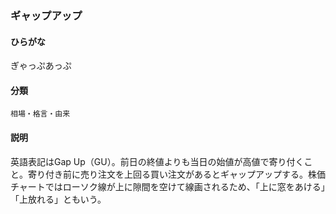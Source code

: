 <div style="display:none;">

## [あ行](securities-terms?id=あ行)
## [か行](securities-terms?id=か行)

</div>

### ギャップアップ

#### ひらがな

ぎゃっぷあっぷ

#### 分類

`相場・格言・由来`

#### 説明

英語表記はGap Up（GU）。前日の終値よりも当日の始値が高値で寄り付くこと。寄り付き前に売り注文を上回る買い注文があるとギャップアップする。株価チャートではローソク線が上に隙間を空けて線画されるため、「上に窓をあける」「上放れる」ともいう。

<div style="display:none;">

## [さ行](securities-terms?id=さ行)
## [た行](securities-terms?id=た行)
## [な行](securities-terms?id=な行)
## [は行](securities-terms?id=は行)
## [ま行](securities-terms?id=ま行)
## [や行](securities-terms?id=や行)
## [ら行](securities-terms?id=ら行)
## [わ行](securities-terms?id=わ行)
## [英数字・記号](securities-terms?id=英数字・記号)

</div>

